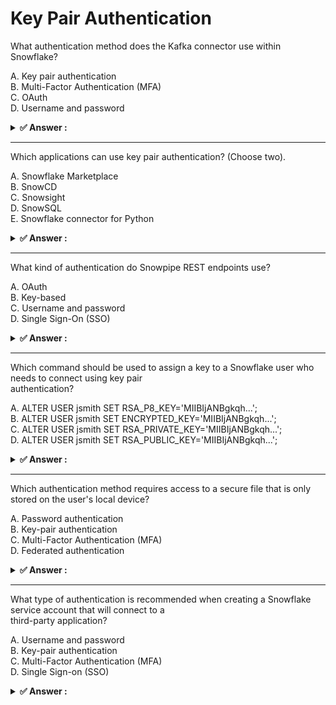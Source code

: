 # Key Pair Authentication                                                                                                                                                                                                                           
What authentication method does the Kafka connector use within Snowflake?                                                                                                                                                                           
                                                                                                                                                                                                                                                    
A. Key pair authentication<br>B. Multi-Factor Authentication (MFA)<br>C. OAuth<br>D. Username and password                                                                                                                                          
                                                                                                                                                                                                                                                    
<details>                                                                                                                                                                                                                                           
<summary><strong>✅ Answer : </strong></summary>                                                                                                                                                                                                    
<strong>A</strong>                                                                                                                                                                                                                                  
                                                                                                                                                                                                                                                    
The correct answer is A, Key pair authentication. Snowflake's Kafka connector primarily uses key pair                                                                                                                                               
authentication for secure and automated access. Key pair authentication involves using a private key to                                                                                                                                             
authenticate with Snowflake, eliminating the need for storing usernames and passwords within the Kafka                                                                                                                                              
connector configuration, which is a less secure practice. This enhances security by limiting the exposure of                                                                                                                                        
credentials. Instead of a user manually entering their details, the application uses cryptographic keys to                                                                                                                                          
establish trust with Snowflake. This is particularly useful in automated environments like data pipelines where                                                                                                                                     
human interaction isn't feasible. Key pair authentication leverages asymmetric cryptography principles, where                                                                                                                                       
the private key remains with the Kafka connector, and the corresponding public key is registered in                                                                                                                                                 
Snowflake. This method aligns with best practices for secure cloud access. Other authentication methods like                                                                                                                                        
MFA, OAuth, and username/password are not the primary approach for the Kafka connector. MFA adds an                                                                                                                                                 
extra verification layer often not suitable for automated connections. OAuth, while a secure standard, is more                                                                                                                                      
common for user-based applications. Username and password authentication is less secure and not the                                                                                                                                                 
recommended practice for system-to-system integrations.                                                                                                                                                                                             
Snowflake Connector for Kafka - AuthenticationUnderstanding Key Pair Authentication                                                                                                                                                                 
</details>                                                                                                                                                                                                                                          
                                                                                                                                                                                                                                                    
                                                                                                                                                                                                                                                    
---                                                                                                                                                                                                                                                 
Which applications can use key pair authentication? (Choose two).                                                                                                                                                                                   
                                                                                                                                                                                                                                                    
A. Snowflake Marketplace<br>B. SnowCD<br>C. Snowsight<br>D. SnowSQL<br>E. Snowflake connector for Python                                                                                                                                            
                                                                                                                                                                                                                                                    
<details>                                                                                                                                                                                                                                           
<summary><strong>✅ Answer : </strong></summary>                                                                                                                                                                                                    
<strong>D, E</strong>                                                                                                                                                                                                                               
                                                                                                                                                                                                                                                    
Key pair authentication in Snowflake leverages public and private key cryptography for secure                                                                                                                                                       
access. This method eliminates the need to directly embed usernames and passwords in                                                                                                                                                                
applications, enhancing security posture. Primarily, applications integrating with Snowflake                                                                                                                                                        
programmatically utilize key pair authentication.                                                                                                                                                                                                   
SnowSQL, Snowflake's command-line interface, readily supports key pair authentication for user                                                                                                                                                      
access. This allows users to connect to Snowflake from scripts or command prompts without                                                                                                                                                           
storing credentials directly. Similarly, Snowflake connectors, like the Python connector, utilize                                                                                                                                                   
key pair authentication for application-to-Snowflake interaction. This enables Python applications                                                                                                                                                  
to execute queries and manage data within Snowflake.                                                                                                                                                                                                
Snowflake Marketplace, being a platform for data sharing, does not primarily use key-pair                                                                                                                                                           
authentication for accessing consumer listings. While listing providers might use such                                                                                                                                                              
authentication internally, it's not the central authentication method for accessing shared listings.                                                                                                                                                
SnowCDC, Snowflake's Change Data Capture service, focuses on managing data replication and                                                                                                                                                          
changes and does not involve the traditional user authentication mechanisms that key pairs would                                                                                                                                                    
provide. Snowsight is Snowflake's web UI and uses its own dedicated authentication method.                                                                                                                                                          
Therefore, the correct applications that would primarily benefit from key pair authentication are                                                                                                                                                   
SnowSQL (D) and the Snowflake Connector for Python (E). These tools facilitate programmatic                                                                                                                                                         
interaction with Snowflake, where embedding key material is both more secure and practical.                                                                                                                                                         
Authoritative Links:                                                                                                                                                                                                                                
Snowflake Documentation - Key-Pair Authentication: https://docs.snowflake.com/en/userguide/security-key-pair-auth                                                                                                                                   
Snowflake Documentation - SnowSQL: https://docs.snowflake.com/en/user-guide/snowsql                                                                                                                                                                 
Snowflake Documentation - Python Connector: https://docs.snowflake.com/en/developerguide/python-connector                                                                                                                                           
</details>                                                                                                                                                                                                                                          
                                                                                                                                                                                                                                                    
                                                                                                                                                                                                                                                    
---                                                                                                                                                                                                                                                 
What kind of authentication do Snowpipe REST endpoints use?                                                                                                                                                                                         
                                                                                                                                                                                                                                                    
A. OAuth<br>B. Key-based<br>C. Username and password<br>D. Single Sign-On (SSO)                                                                                                                                                                     
                                                                                                                                                                                                                                                    
<details>                                                                                                                                                                                                                                           
<summary><strong>✅ Answer : </strong></summary>                                                                                                                                                                                                    
<strong>B</strong>                                                                                                                                                                                                                                  
                                                                                                                                                                                                                                                    
The Correct answer is ["B"]                                                                                                                                                                                                                         
</details>                                                                                                                                                                                                                                          
                                                                                                                                                                                                                                                    
                                                                                                                                                                                                                                                    
---                                                                                                                                                                                                                                                 
Which command should be used to assign a key to a Snowflake user who needs to connect using key pair                                                                                                                                                
authentication?                                                                                                                                                                                                                                     
                                                                                                                                                                                                                                                    
A. ALTER USER jsmith SET RSA_P8_KEY='MIIBIjANBgkqh...';<br>B. ALTER USER jsmith SET ENCRYPTED_KEY='MIIBIjANBgkqh...';<br>C. ALTER USER jsmith SET RSA_PRIVATE_KEY='MIIBIjANBgkqh...';<br>D. ALTER USER jsmith SET RSA_PUBLIC_KEY='MIIBIjANBgkqh...';
                                                                                                                                                                                                                                                    
<details>                                                                                                                                                                                                                                           
<summary><strong>✅ Answer : </strong></summary>                                                                                                                                                                                                    
<strong>D</strong>                                                                                                                                                                                                                                  
                                                                                                                                                                                                                                                    
The correct command to assign a key for Snowflake user key-pair authentication is                                                                                                                                                                   
ALTER USER jsmith SET RSA_PUBLIC_KEY='MIIBIjANBgkqh...'. Key-pair authentication                                                                                                                                                                    
relies on a pair of cryptographic keys: a private key (kept secret by the user) and a public                                                                                                                                                        
key (shared with the server). Snowflake stores the user's public key and uses it to verify                                                                                                                                                          
the user's identity when they attempt to log in using the corresponding private key.                                                                                                                                                                
Options A, B, and C are incorrect because they attempt to set parameters that are notused for key-pair authentication in Snowflake. RSA_P8_KEY and ENCRYPTED_KEY are                                                                                
not recognized parameters for user settings related to key-pair authentication.                                                                                                                                                                     
RSA_PRIVATE_KEY should never be stored or transmitted to the server, it remains                                                                                                                                                                     
securely held by the user. Setting the public key enables Snowflake to perform the                                                                                                                                                                  
cryptographic verification needed for key-pair authentication. The private key is kept                                                                                                                                                              
private by the client and is used in conjunction with the specified username and account                                                                                                                                                            
to form an authenticating connection. Therefore, option D is the only suitable command                                                                                                                                                              
for setting up key pair authentication for a Snowflake user by providing Snowflake the                                                                                                                                                              
public component of the key pair.                                                                                                                                                                                                                   
For further information on setting up key-pair authentication in Snowflake, please refer                                                                                                                                                            
to the official Snowflake documentation: https://docs.snowflake.com/en/userguide/security-key-pair and for more on the ALTER USER command :                                                                                                         
https://docs.snowflake.com/en/sql-reference/sql/alter-user                                                                                                                                                                                          
</details>                                                                                                                                                                                                                                          
                                                                                                                                                                                                                                                    
                                                                                                                                                                                                                                                    
---                                                                                                                                                                                                                                                 
Which authentication method requires access to a secure file that is only stored on the user's local device?                                                                                                                                        
                                                                                                                                                                                                                                                    
A. Password authentication<br>B. Key-pair authentication<br>C. Multi-Factor Authentication (MFA)<br>D. Federated authentication                                                                                                                     
                                                                                                                                                                                                                                                    
<details>                                                                                                                                                                                                                                           
<summary><strong>✅ Answer : </strong></summary>                                                                                                                                                                                                    
<strong>B</strong>                                                                                                                                                                                                                                  
                                                                                                                                                                                                                                                    
The Correct answer is ["B"]                                                                                                                                                                                                                         
</details>                                                                                                                                                                                                                                          
                                                                                                                                                                                                                                                    
                                                                                                                                                                                                                                                    
---                                                                                                                                                                                                                                                 
What type of authentication is recommended when creating a Snowflake service account that will connect to a                                                                                                                                         
third-party application?                                                                                                                                                                                                                            
                                                                                                                                                                                                                                                    
A. Username and password<br>B. Key-pair authentication<br>C. Multi-Factor Authentication (MFA)<br>D. Single Sign-on (SSO)                                                                                                                           
                                                                                                                                                                                                                                                    
<details>                                                                                                                                                                                                                                           
<summary><strong>✅ Answer : </strong></summary>                                                                                                                                                                                                    
<strong>B</strong>                                                                                                                                                                                                                                  
                                                                                                                                                                                                                                                    
The recommended authentication method for a Snowflake service account connecting to                                                                                                                                                                 
a third-party application is B. Key-pair authentication.                                                                                                                                                                                            
Here's why:                                                                                                                                                                                                                                         
Key-pair authentication provides a significantly more secure and robust alternative to                                                                                                                                                              
username/password authentication. Usernames and passwords are susceptible to bruteforce attacks, credential stuffing, and phishing scams. Key-pair authentication                                                                                   
eliminates these vulnerabilities by relying on cryptographic keys.                                                                                                                                                                                  
Specifically, key-pair authentication involves generating a public and a private key. The                                                                                                                                                           
public key is stored within the Snowflake service account. The third-party application                                                                                                                                                              
uses the corresponding private key to authenticate. The private key should be stored                                                                                                                                                                
securely and never shared.                                                                                                                                                                                                                          
Compared to Multi-Factor Authentication (MFA), key-pair authentication is better suited                                                                                                                                                             
for service accounts used by applications. MFA typically involves human interaction for                                                                                                                                                             
the second factor, which isn't practical for automated processes.                                                                                                                                                                                   
While Single Sign-On (SSO) offers centralized identity management, it usually involves a                                                                                                                                                            
user interface for authentication, making it unsuitable for machine-to-machine                                                                                                                                                                      
communication between a service account and a third-party application. SSO often                                                                                                                                                                    
requires a human user to authenticate initially.                                                                                                                                                                                                    
In contrast, key-pair authentication allows for secure, automated authentication without                                                                                                                                                            
human intervention, ideal for service accounts connecting to third-party applications. It                                                                                                                                                           
minimizes the risk of credential compromise and simplifies the authentication process                                                                                                                                                               
for automated tasks. It also aligns with best practices for securing service accounts in                                                                                                                                                            
cloud environments.                                                                                                                                                                                                                                 
Snowflake Documentation - Key Pair Authentication:                                                                                                                                                                                                  
https://docs.snowflake.com/en/security/authentication.html#key-pairauthentication[NIST Guidelines for Digital Identity: https://pages.nist.gov/800-633/sp800-63b.html]                                                                              
</details>                                                                                                                                                                                                                                          
                                                                                                                                                                                                                                                    
                                                                                                                                                                                                                                                    
